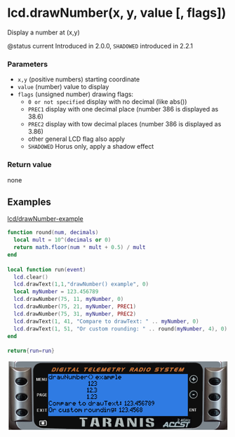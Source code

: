 # lcd.drawNumber\(x, y, value \[, flags\]\)

Display a number at \(x,y\)

@status current Introduced in 2.0.0, `SHADOWED` introduced in 2.2.1

### Parameters

* `x,y` \(positive numbers\) starting coordinate
* `value` \(number\) value to display
* `flags` \(unsigned number\) drawing flags:
  * `0 or not specified` display with no decimal \(like abs\(\)\)
  * `PREC1` display with one decimal place \(number 386 is displayed as 38.6\)
  * `PREC2` display with tow decimal places \(number 386 is displayed as 3.86\)
  * other general LCD flag also apply
  * `SHADOWED` Horus only, apply a shadow effect

### Return value

none

## Examples

[lcd/drawNumber-example](https://raw.githubusercontent.com/opentx/lua-reference-guide/opentx_2.2/lcd/drawNumber-example.lua)

```lua
function round(num, decimals)
  local mult = 10^(decimals or 0)
  return math.floor(num * mult + 0.5) / mult
end

local function run(event)
  lcd.clear()
  lcd.drawText(1,1,"drawNumber() example", 0)
  local myNumber = 123.456789
  lcd.drawNumber(75, 11, myNumber, 0)
  lcd.drawNumber(75, 21, myNumber, PREC1)
  lcd.drawNumber(75, 31, myNumber, PREC2)
  lcd.drawText(1, 41, "Compare to drawText: " .. myNumber, 0)
  lcd.drawText(1, 51, "Or custom rounding: " .. round(myNumber, 4), 0)
end

return{run=run}
```

![](../../.gitbook/assets/drawNumber-example%20%281%29.png)

